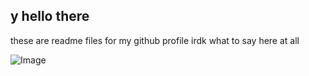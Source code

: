 ## y hello there
these are readme files for my github profile
irdk what to say here at all

![Image](https://github.com/user-attachments/assets/5e992a19-2e92-4723-bd63-7a6c5cfadb15)
